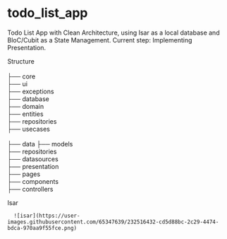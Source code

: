 # todo_list_app
Todo List App with Clean Architecture, using Isar as a local database and BloC/Cubit as a State Management.
Current step: Implementing Presentation.


Structure </br>
 </br>
    ├── core </br>
        ├── ui </br>
        ├── exceptions </br>
        ├── database </br>
    ├── domain </br>
        ├── entities </br>
        ├── repositories </br>
        ├── usecases </br>             
    ├── data
        ├── models </br>
        ├── repositories </br> 
        ├── datasources </br>
    ├── presentation </br>
        ├── pages </br>
        ├── components </br> 
        ├── controllers </br>                          
   

Isar

      ![isar](https://user-images.githubusercontent.com/65347639/232516432-cd5d88bc-2c29-4474-bdca-970aa9f55fce.png)
